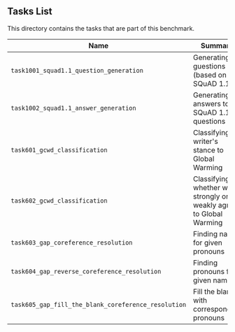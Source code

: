 ## Tasks List 

This directory contains the tasks that are part of this benchmark. 


Name | Summary | Category
---- | ----------- | --------
`task1001_squad1.1_question_generation` | Generating guestions (based on SQuAD 1.1) | Question Generation  
`task1002_squad1.1_answer_generation` | Generating answers to SQuAD 1.1 questions | Answer Generation
`task601_gcwd_classification` | Classifying writer's stance to Global Warming | Classification
`task602_gcwd_classification` | Classifying whether writer strongly or weakly agrees to Global Warming | Classification
`task603_gap_coreference_resolution` | Finding names for given pronouns | Coreference Resolution
`task604_gap_reverse_coreference_resolution` | Finding pronouns for given names | Reverse Coreference Resolution
`task605_gap_fill_the_blank_coreference_resolution` | Fill the blanks with corresponding pronouns | Coreference Resolution